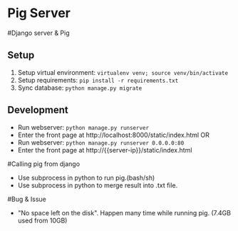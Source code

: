 # Pig Server
#Django server & Pig

## Setup

1. Setup virtual environment: `virtualenv venv; source venv/bin/activate`
2. Setup requirements: `pip install -r requirements.txt`
3. Sync database: `python manage.py migrate`

## Development

- Run webserver: `python manage.py runserver`
- Enter the front page at http://localhost:8000/static/index.html
 OR
- Run webserver: `python manage.py runserver 0.0.0.0:80`
- Enter the front page at http://{{server-ip}}/static/index.html

#Calling pig from django
- Use subprocess in python to run pig.(bash/sh)
- Use subprocess in python to merge result into .txt file.

#Bug & Issue
- "No space left on the disk". Happen many time while running pig. (7.4GB used from 10GB)

